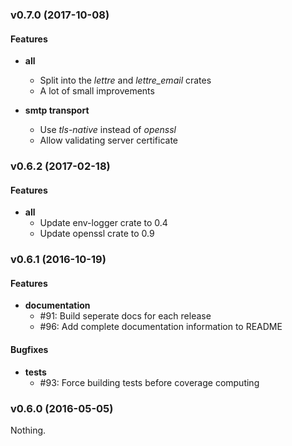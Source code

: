 ### v0.7.0 (2017-10-08)

#### Features

* **all**
  * Split into the *lettre* and *lettre_email* crates
  * A lot of small improvements

* **smtp transport**
  * Use *tls-native* instead of *openssl*
  * Allow validating server certificate

### v0.6.2 (2017-02-18)

#### Features

* **all**
  * Update env-logger crate to 0.4
  * Update openssl crate to 0.9

### v0.6.1 (2016-10-19)

#### Features

* **documentation**
  * #91: Build seperate docs for each release
  * #96: Add complete documentation information to README

#### Bugfixes

* **tests**
  * #93: Force building tests before coverage computing

### v0.6.0 (2016-05-05)

Nothing.

